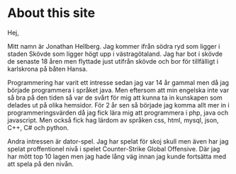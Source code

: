 About this site
==============================================

Hej,

 Mitt namn är Jonathan Hellberg. Jag kommer ifrån södra ryd som ligger i staden Skövde som ligger högt upp i västragötaland. Jag har bot i skövde de senaste 18 åren men flyttade just utifrån skövde och bor för tillfälligt i karlskrona på båten Hansa.

 Programmering har varit ett intresse sedan jag var 14 år gammal men då jag började programmera i språket java. Men eftersom att min engelska inte var så bra på den tiden så var de svårt för mig att kunna ta in kunskapen som delades ut på olika hemsidor. För 2 år sen så började jag komma allt mer in i programmeringsvärden då jag fick lära mig att programmera i php, java och javascript. Men också fick hag lärdom av språken css, html, mysql, json, C++, C# och python.

 Andra intressen är dator-spel. Jag har spelat för skoj skull men även har jag spelat proffentionel nivå i spelet Counter-Strike Global Offensive. Där jag har mött top 10 lagen men jag hade lång väg innan jag kunde fortsätta med att spela på den nivån.
